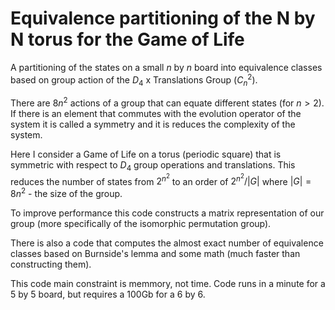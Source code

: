 # Equivalence partitioning of the N by N torus for the Game of Life
A partitioning of the states on a small $n$ by $n$ board into equivalence classes based on group action of the $D_4$ x Translations Group ($C_n^2$).

There are $8 n^2$ actions of a group that can equate different states (for $n > 2$). 
If there is an element that commutes with the evolution operator of the system it is called a symmetry and it is reduces the complexity 
of the system.

Here I consider a Game of Life on a torus (periodic square) that is symmetric with respect to $D_4$ group operations and translations.
This reduces the number of states from $2^{n^2}$ to an order of $2^{n^2} / |G|$ where $|G| = 8n^2$ - the size of the group.

To improve performance this code constructs a matrix representation of our group (more specifically of the isomorphic permutation group).

There is also a code that computes the almost exact number of equivalence classes based on Burnside's lemma and some math (much faster than constructing them).

This code main constraint is memmory, not time. Code runs in a minute for a 5 by 5 board, but requires a 100Gb for a 6 by 6.
